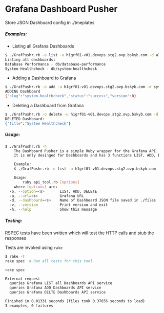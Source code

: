 # Grafana Dashboard Pusher

Store JSON Dashboard config in ./tmeplates

##### Examples:
- Listing all Grafana Dashboards
```sh
$ ./GrafPushr.rb -o list -u h1grf01-v01.devops.stg2.ovp.bskyb.com -d all
Listing all dashboards:
Database Performance - db/database-performance
System Healthcheck - db/system-healthcheck
```

- Adding a Dashboard to Grafana
```sh
$ ./GrafPushr.rb -o add -u h1grf01-v01.devops.stg2.ovp.bskyb.com -d system-healthcheck
ADDING Dashboard
{"slug":"system-healthcheck","status":"success","version":0}
```

- Deleting a Dashboard from Grafana
```sh
$ ./GrafPushr.rb -o delete -u h1grf01-v01.devops.stg2.ovp.bskyb.com -d system-healthcheck
DELETED Dashboard:
{"title":"System Healthcheck"}
```

##### Usage:
```sh
$ ./GrafPushr.rb -h
	The Dashboard Pusher is a simple Ruby wrapper for the Grafana API.
	It is only desinged for Dashboards and has 3 functions LIST, ADD, DELETE.

	Example:
	$ ./GrafPushr.rb -o list -u h1grf01-v01.devops.stg2.ovp.bskyb.com -d system-healthcheck

	Usage:
		ruby api_tool.rb [options]
	where [options] are:
  -o, --option=<s>       LIST, ADD, DELETE
  -u, --url=<s>          Grafana URL
  -d, --dashboard=<s>    Name of Dashboard JSON file saved in ./files
  -v, --version          Print version and exit
  -h, --help             Show this message
```

##### Testing:
RSPEC tests have been written which will test the HTTP calls and stub the responses

Tests are invoked using `rake`

```sh
$ rake -T
rake spec  # Run all tests for this tool
```

```sh
rake spec

External request
  queries Grafana LIST all Dashboards API service
  queries Grafana ADD Dashboards API service
  queries Grafana DELTE Dashboards API service

Finished in 0.01331 seconds (files took 0.37656 seconds to load)
3 examples, 0 failures
```
